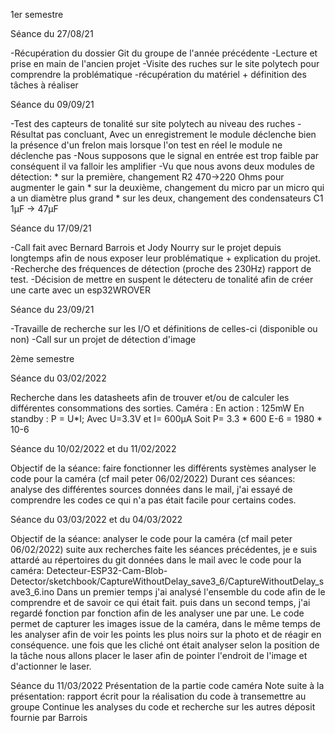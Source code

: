 1er semestre

Séance du 27/08/21

-Récupération du dossier Git du groupe de l'année précédente
-Lecture et prise en main de l'ancien projet
-Visite des ruches sur le site polytech pour comprendre la problématique 
-récupération du matériel + définition des tâches à réaliser


Séance du 09/09/21

-Test des capteurs de tonalité sur site polytech au niveau des ruches
-Résultat pas concluant, Avec un enregistrement le module déclenche bien la présence d'un frelon 
mais lorsque l'on test en réel le module ne déclenche pas
-Nous supposons que le signal en entrée est trop faible par conséquent il va falloir les amplifier
-Vu que nous avons deux modules de détection:
	* sur la première, changement R2 470->220 Ohms pour augmenter le gain
	* sur la deuxième, changement du micro par un micro qui a un diamètre plus grand
	* sur les deux, changement des condensateurs C1 1µF -> 47µF 

Séance du 17/09/21

-Call fait avec Bernard Barrois et Jody Nourry sur le projet depuis longtemps afin de nous exposer 
leur problématique + explication du projet.
-Recherche des fréquences de détection (proche des 230Hz) rapport de test.
-Décision de mettre en suspent le détecteru de tonalité afin de créer une carte avec un esp32WROVER

Séance du 23/09/21

-Travaille de recherche sur les I/O et définitions de celles-ci (disponible ou non)
-Call sur un projet de détection d'image 


2ème semestre

Séance du 03/02/2022 

Recherche dans les datasheets afin de trouver et/ou de calculer les différentes consommations des sorties. 
Caméra : En action : 125mW 
	 En standby : P = U*I; Avec U=3.3V et I= 600µA Soit P= 3.3 * 600 E-6 = 1980 * 10-6

Séance du 10/02/2022 et du 11/02/2022

Objectif de la séance: faire fonctionner les différents systèmes
		       analyser le code pour la caméra (cf mail peter 06/02/2022)
Durant ces séances: analyse des différentes sources données dans le mail, j'ai essayé de comprendre les codes ce qui n'a pas était facile pour certains codes.

Séance du 03/03/2022 et du 04/03/2022

Objectif de la séance: analyser le code pour la caméra (cf mail peter 06/02/2022)
suite aux recherches faite les séances précédentes, je e suis attardé au répertoires du git données dans le mail avec le code pour la caméra:
Detecteur-ESP32-Cam-Blob-Detector/sketchbook/CaptureWithoutDelay_save3_6/CaptureWithoutDelay_save3_6.ino 
Dans un premier temps j'ai analysé l'ensemble du code afin de le comprendre et de savoir ce qui était fait.
puis dans un second temps, j'ai regardé fonction par fonction afin de les analyser une par une.
Le code permet de capturer les images issue de la caméra, dans le même temps de les analyser afin de voir les points les plus noirs sur la photo et de réagir en conséquence. 
une fois que les cliché ont était analyser selon la position de la tâche nous allons placer le laser afin de pointer l'endroit de l'image et d'actionner le laser. 


Séance du 11/03/2022
Présentation de la partie code caméra
Note suite à la présentation: rapport écrit pour la réalisation du code à transemettre au groupe
Continue les analyses du code et recherche sur les autres déposit fournie par Barrois
